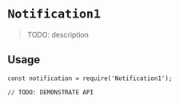 # `Notification1`

> TODO: description

## Usage

```
const notification = require('Notification1');

// TODO: DEMONSTRATE API
```
